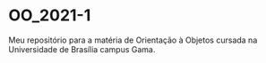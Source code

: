 # OO_2021-1
Meu repositório para a matéria de Orientação à Objetos cursada na Universidade de Brasília campus Gama.
